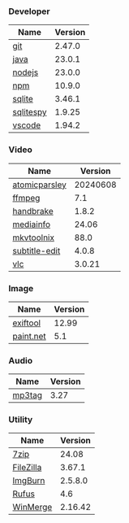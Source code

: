 
### Developer
Name                                                                       | Version
----                                                                       | -------
[git](https://github.com/git-for-windows/git/releases)                     | 2.47.0
[java](https://www.oracle.com/java/technologies/downloads/)                | 23.0.1
[nodejs](https://nodejs.org/en/download/current/)                          | 23.0.0
[npm](https://github.com/npm/cli)                                          | 10.9.0
[sqlite](http://www.sqlite.org/download.html)                              | 3.46.1
[sqlitespy](http://www.yunqa.de/delphi/doku.php/products/sqlitespy/index)  | 1.9.25
[vscode](https://code.visualstudio.com/updates)                            | 1.94.2

### Video
Name                                                                       | Version
----                                                                       | -------
[atomicparsley](https://github.com/wez/atomicparsley)                      | 20240608
[ffmpeg](http://www.ffmpeg.org/download.html)                              | 7.1
[handbrake](http://handbrake.fr/downloads.php)                             | 1.8.2
[mediainfo](http://mediaarea.net/us/MediaInfo/Download/Windows)            | 24.06
[mkvtoolnix](https://mkvtoolnix.download/downloads.html)                   | 88.0
[subtitle-edit](https://github.com/SubtitleEdit/subtitleedit/releases)     | 4.0.8
[vlc](https://www.videolan.org/vlc/download-windows.html)                  | 3.0.21

### Image
Name                                                                       | Version
----                                                                       | -------
[exiftool](http://www.sno.phy.queensu.ca/~phil/exiftool/)                  | 12.99
[paint.net](http://www.getpaint.net/download.html)                         | 5.1

### Audio
Name                                                                       | Version
----                                                                       | -------
[mp3tag](http://www.mp3tag.de/en/download.html)                            | 3.27

### Utility
Name                                                                       | Version
----                                                                       | -------
[7zip](http://www.7-zip.org/download.html)                                 | 24.08
[FileZilla](https://filezilla-project.org/download.php?show_all=1)         | 3.67.1
[ImgBurn](http://www.imgburn.com/index.php?act=download)                   | 2.5.8.0
[Rufus](https://github.com/pbatard/rufus/releases)                         | 4.6
[WinMerge](http://winmerge.org/downloads/)                                 | 2.16.42

